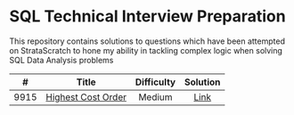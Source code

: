 # SQL Technical Interview Preparation

This repository contains solutions to questions which have been attempted on StrataScratch to hone my ability in tackling complex logic when solving SQL Data Analysis problems

|  #  | Title | Difficulty | Solution |
|:---:|:-----:|:----------:|:--------:|
|9915|[Highest Cost Order](https://platform.stratascratch.com/coding/9915-highest-cost-orders?python=)|Medium|[Link](https://github.com/grajie/StratsScratch-SQL-Problem-Solutions/blob/main/9915.sql)
